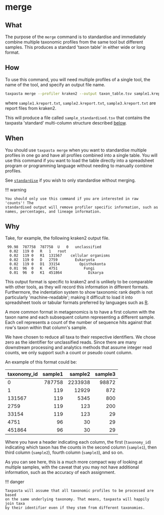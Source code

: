 # merge

## What

The purpose of the `merge` command is to standardise and immediately combine
multiple taxonomic profiles from the same tool but different samples. This produces a
standard 'taxon table' in either wide or long format.

## How

To use this command, you will need multiple profiles of a single tool, the name
of the tool, and specify an output file name.

```bash
taxpasta merge --profiler kraken2 --output taxon_table.tsv sample1.kreport.txt sample2.kreport.txt sample3.kreport.txt
```

where `sample1.kreport.txt`, `sample2.kreport.txt`, `sample3.kreport.txt` are
report files from kraken2.

This will produce a file called `sample_standardised.tsv` that contains the
taxpasta 'standard' multi-column structure described [below](#why).

## When

You should use `taxpasta merge` when you want to standardise multiple profiles
in one go and have all profiles combined into a single table. You will
use this command if you want to load the table directly into a spreadsheet
program or programming language without needing to manually combine profiles.

See [`standardise`](standardise.md) if you wish to only standardise without merging.

!!! warning

    You should only use this command if you are interested in raw 'counts'! The
    standardised output will remove profiler specific information, such as
    names, percentages, and lineage information.

## Why

Take, for example, the following kraken2 output file.

```text
 99.98	787758	787758	U	0	unclassified
  0.02	119	0	R	1	root
  0.02	119	0	R1	131567	  cellular organisms
  0.02	119	0	D	2759	    Eukaryota
  0.02	119	0	D1	33154	      Opisthokonta
  0.01	96	0	K	4751	        Fungi
  0.01	96	0	K1	451864	          Dikarya
```

This output format is specific to kraken2 and is unlikely to be comparable with
other tools, as they will record this information in different formats.
Furthermore, the indentation system to show taxonomic rank depth is not
particularly 'machine-readable'; making it difficult to load it into spreadsheet
tools or tabular formats preferred by languages such as
[R](https://www.r-project.org/).

A more common format in metagenomics is to have a first column with the taxon
name and each subsequent column representing a different sample. Each cell
represents a count of the number of sequence hits against that row's taxon within
that column's sample.

We have chosen to reduce all taxa to their respective identifiers. We chose zero as the
identifier for unclassified reads. Since there are many downstream processing and
analytics methods
that assume integer read counts, we only support such a count or pseudo count column.

An example of this format could be:

| taxonomy_id | sample1 | sample2 | sample3 |
| :---------- | ------: | ------: | ------: |
| 0           | 787758  | 2233938 | 98872   |
| 1           | 119     | 12929   | 872     |
| 131567      | 119     | 5345    | 800     |
| 2759        | 119     | 123     | 200     |
| 33154       | 119     | 123     | 29      |
| 4751        | 96      | 30      | 29      |
| 451864      | 96      | 30      | 29      |

Where you have a header indicating each column, the first (`taxonomy_id`) indicating
which taxon has the counts in the second column (`sample1`), then third column
(`sample2`), fourth column (`sample3`), and so on.

As you can see here, this is a much more compact way of looking at multiple
samples, with the caveat that you may not have additional information, such as the
accuracy of each assignment.

!!! danger

    Taxpasta will assume that all taxonomic profiles to be processed are based
    on the same underlying taxonomy. That means, taxpasta will happily join taxa
    by their identifier even if they stem from different taxonomies.
